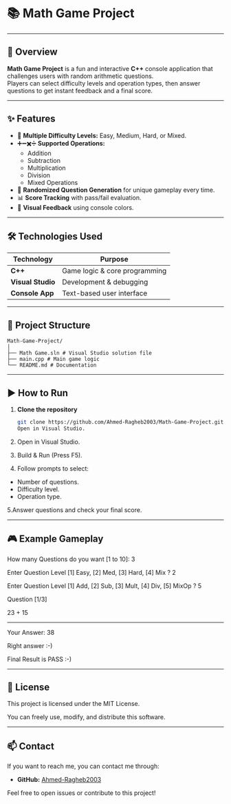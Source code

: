 # 📚 Math Game Project

---

## 🎯 Overview
**Math Game Project** is a fun and interactive **C++** console application that challenges users with random arithmetic questions.  
Players can select difficulty levels and operation types, then answer questions to get instant feedback and a final score.

---

## ✨ Features
- 🧮 **Multiple Difficulty Levels:** Easy, Medium, Hard, or Mixed.
- ➕➖✖️➗ **Supported Operations:**
  - Addition
  - Subtraction
  - Multiplication
  - Division
  - Mixed Operations
- 🎲 **Randomized Question Generation** for unique gameplay every time.
- 📊 **Score Tracking** with pass/fail evaluation.
- 🎨 **Visual Feedback** using console colors.

---

## 🛠️ Technologies Used
| Technology        | Purpose                        |
|-------------------|--------------------------------|
| **C++**           | Game logic & core programming |
| **Visual Studio** | Development & debugging       |
| **Console App**   | Text-based user interface     |

---

## 📂 Project Structure
```
Math-Game-Project/
│ 
├── Math Game.sln # Visual Studio solution file
├── main.cpp # Main game logic
└── README.md # Documentation
```
---

## ▶ How to Run
1. **Clone the repository**  
   ```bash
   git clone https://github.com/Ahmed-Ragheb2003/Math-Game-Project.git
   Open in Visual Studio.

2. Open in Visual Studio.

3. Build & Run (Press F5).

4. Follow prompts to select:
  - Number of questions.
  - Difficulty level.
  - Operation type.

5.Answer questions and check your final score.

---
## 🎮 Example Gameplay

How many Questions do you want [1 to 10]: 3

Enter Question Level [1] Easy, [2] Med, [3] Hard, [4] Mix ? 2

Enter Question Level [1] Add, [2] Sub, [3] Mult, [4] Div, [5] MixOp ? 5

Question [1/3]

23 +
15 
_________

Your Answer: 38

Right answer :-)

Final Result is PASS :-)

---
## 📜 License

This project is licensed under the MIT License.

You can freely use, modify, and distribute this software.

---

## 📫 Contact

If you want to reach me, you can contact me through:

- **GitHub:** [Ahmed-Ragheb2003](https://github.com/Ahmed-Ragheb2003)


Feel free to open issues or contribute to this project!
